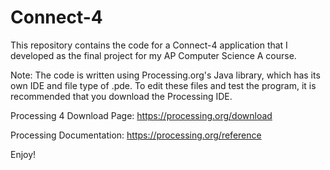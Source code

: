 # Connect-4

This repository contains the code for a Connect-4 application that I developed as the final project for my AP Computer Science A course. 

Note: The code is written using Processing.org's Java library, which has its own IDE and file type of .pde. To edit these files and test the program, it is recommended that you download the Processing IDE.

Processing 4 Download Page: https://processing.org/download

Processing Documentation: https://processing.org/reference

Enjoy!
